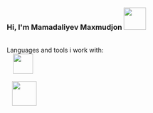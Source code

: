 ### Hi, I'm Mamadaliyev Maxmudjon <img src="https://i.gifer.com/origin/b7/b7444689a354fe50fa8edf09f12cc5b8_w200.webp" width="50px">
<br/>
  Languages and tools i work with: 
  
<code>
  <img src="https://encrypted-tbn0.gstatic.com/images?q=tbn:ANd9GcSDdAHJgXP_Sdl0UgToMIN5ztuPWpQaltYvX3bdcMFbxhaAXXifVPwM7Oovqaw4M5fIliA&usqp=CAU" height="45px"
</code>
  <code>
  <img src="https://p1.hiclipart.com/preview/326/868/1022/css3-badge-blue-and-white-css-icon-png-clipart.jpg" height="55px"
</code>
